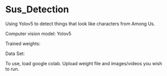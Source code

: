 # Sus_Detection
Using Yolov5 to detect things that look like characters from Among Us.

Computer vision model: Yolov5

Trained weights:

Data Set:

To use, load google colab.  Upload weight file and images/videos you wish to run.
